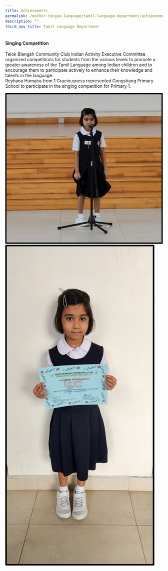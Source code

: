 ```yaml
---
title: Achievements
permalink: /mother-tongue-language/tamil-language-department/achievements/
description: ""
third_nav_title: Tamil Language Department
---
```

#### **Singing Competition**


Telok Blangah Community Club Indian Activity Executive Committee organized competitions for students from the various levels to promote a greater awareness of the Tamil Language among Indian children and to encourage them to participate actively to enhance their knowledge and talents in the language. <br>
Reyhana Humaira from 1 Graciousness represented Gongshang Primary School to participate in the singing competition for Primary 1.

![](/images/tamil6.jpg) <br>
![](/images/tamil7.jpg)